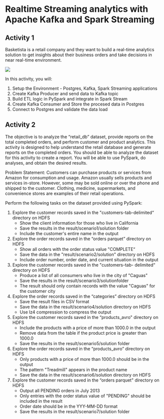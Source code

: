 # Realtime Streaming analytics with Apache Kafka and Spark Streaming

## Activity 1

Basketista is a retail company and they want to build a real-time analytics solution to get insights about their business orders and take decisions in near real-time environment.

![](https://user-images.githubusercontent.com/62965911/211325959-dec2aa5c-93c5-403d-9dbe-bb5fe0b8d45f.svg)

In this activity, you will:

1. Setup the Environment - Postgres, Kafka, Spark Streaming applications
2. Create Kafka Producer and send data to Kafka topic
3. Build ETL logic in PySpark and integrate in Spark Stream
4. Create Kafka Consumer and Store the procesed data in Postgres
5. Connect to Postgres and validate the data load

## Activity 2

The objective is to analyze the “retail_db” dataset, provide reports on the total completed orders, and perform customer and product analytics. This activity is designed to help understand the retail database and generate reports on the completed orders. You should be able to analyze the dataset for this activity to create a report. You will be able to use PySpark, do analyses, and obtain the desired results.

Problem Statement: Customers can purchase products or services from Amazon for consumption and usage. Amazon usually sells products and services in-store. However, some may be sold online or over the phone and shipped to the customer. Clothing, medicine, supermarkets, and convenience stores are examples of their retail operations.
 
Perform the following tasks on the dataset provided using PySpark:

1. Explore the customer records saved in the "customers-tab-delimited“ directory on HDFS
    - Show the client information for those who live in California
    - Save the results in the result/scenario1/solution folder
    - Include the customer's entire name in the output
2. Explore the order records saved in the “orders parquet” directory on HDFS
    - Show all orders with the order status value "COMPLETE“
    - Save the data in the "result/scenario2/solution" directory on HDFS
    - Include order number, order date, and current situation in the output
3. Explore the customer records saved in the "customers-tab- delimited“ directory on HDFS
    - Produce a list of all consumers who live in the city of "Caguas"
    - Save the results in the result/scenario3/solutionfolder
    - The result should only contain records with the value "Caguas" for the customer city
4. Explore the order records saved in the “categories” directory on HDFS
    - Save the result files in CSV format
    - Save the data in the result/scenario4/solution directory on HDFS
    - Use lz4 compression to compress the output
5. Explore the customer records saved in the “products_avro" directory on HDFS
    - Include the products with a price of more than 1000.0 in the output
    - Remove data from the table if the product price is greater than 1000.0
    - Save the results in the result/scenario5/solution folder
6. Explore the order records saved in the “products_avro” directory on HDFS
    - Only products with a price of more than 1000.0 should be in the output
    - The pattern "Treadmill" appears in the product name
    - Save the data in the result/scenario6/solution directory on HDFS
7. Explore the customer records saved in the “orders parquet" directory on HDFS
    - Output all PENDING orders in July 2013
    - Only entries with the order status value of "PENDING" should be included in the result
    - Order date should be in the YYY-MM-DD format
    - Save the results in the result/scenario7/solution folder